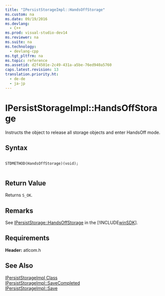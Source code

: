 ```yaml
---
title: "IPersistStorageImpl::HandsOffStorage"
ms.custom: na
ms.date: 09/19/2016
ms.devlang: 
  - C++
ms.prod: visual-studio-dev14
ms.reviewer: na
ms.suite: na
ms.technology: 
  - devlang-cpp
ms.tgt_pltfrm: na
ms.topic: reference
ms.assetid: d2f4501e-2c49-431a-a5be-76ed940a5760
caps.latest.revision: 13
translation.priority.ht: 
  - de-de
  - ja-jp
---
```

# IPersistStorageImpl::HandsOffStorage
Instructs the object to release all storage objects and enter HandsOff mode.  
  
## Syntax  
  
```  
  
STDMETHOD(HandsOffStorage)(void);  
  
```  
  
## Return Value  
 Returns `S_OK`.  
  
## Remarks  
 See [IPersistStorage::HandsOffStorage](http://msdn.microsoft.com/library/windows/desktop/ms679742) in the [!INCLUDE[winSDK](../vs140/includes/winSDK_md.md)].  
  
## Requirements  
 **Header:** atlcom.h  
  
## See Also  
 [IPersistStorageImpl Class](../vs140/IPersistStorageImpl-Class.md)   
 [IPersistStorageImpl::SaveCompleted](../vs140/IPersistStorageImpl--SaveCompleted.md)   
 [IPersistStorageImpl::Save](../vs140/IPersistStorageImpl--Save.md)